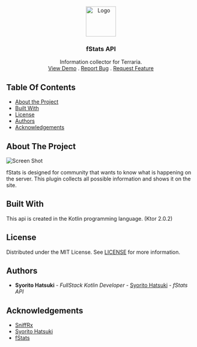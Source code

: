 <br/>
<p align="center">
  <a href="https://github.com/SniffRx/fstats-api">
    <img src="images/logo.png" alt="Logo" width="80" height="80">
  </a>

  <h3 align="center">fStats API</h3>

  <p align="center">
    Information collector for Terraria.
    <br/>
    <a href="https://github.com/SniffRx/fstats-api">View Demo</a>
    .
    <a href="https://github.com/SniffRx/fstats-api/issues">Report Bug</a>
    .
    <a href="https://github.com/SniffRx/fstats-api/issues">Request Feature</a>
  </p>
</p>



## Table Of Contents

* [About the Project](#about-the-project)
* [Built With](#built-with)
* [License](#license)
* [Authors](#authors)
* [Acknowledgements](#acknowledgements)

## About The Project

![Screen Shot](images/screenshot.png)

fStats is designed for community that wants to know what is happening on the server. This plugin collects all possible information and shows it on the site.

## Built With

This api is created in the Kotlin programming language. (Ktor 2.0.2)

## License

Distributed under the MIT License. See [LICENSE](https://github.com/SniffRx/fstats-api/blob/main/LICENSE.md) for more information.

## Authors

* **Syorito Hatsuki** - *FullStack Kotlin Developer* - [Syorito Hatsuki](https://github.com/syorito-hatsuki) - *fStats API*

## Acknowledgements

* [SniffRx](https://github.com/SniffRx)
* [Syorito Hatsuki](https://github.com/syorito-hatsuki)
* [fStats](https://github.com/fstats)
